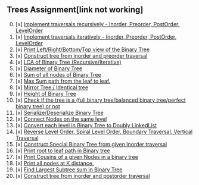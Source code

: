## Trees Assignment[link not working]

00. [x] [Implement traversals recursively - Inorder, Preorder, PostOrder, LevelOrder](https://github.com/R-I-T-I-K/CP_CipherSchools/blob/main/Day%205/Assignments/TraversalR.cpp)
01. [x] [Implement traversals iteratively - Inorder, Preorder, PostOrder, LevelOrder](https://github.com/R-I-T-I-K/CP_CipherSchools/blob/main/Day%205/Assignments/TraversalI.cpp)
02. [x] [Print Left/Right/Bottom/Top view of the Binary Tree](https://github.com/R-I-T-I-K/CP_CipherSchools/blob/main/Day%205/Assignments/LRBTofBT.cpp)
03. [x] [Construct tree from inorder and preorder traversal]()
04. [x] [LCA of Binary Tree (Recursive/Iterative)](https://github.com/R-I-T-I-K/CP_CipherSchools/blob/main/Day%205/Assignments/LCA.cpp)
05. [x] [Diameter of Binary Tree](https://github.com/R-I-T-I-K/CP_CipherSchools/blob/main/Day%205/Assignments/Diameter.cpp)
06. [x] [Sum of all nodes of Binary Tree](https://github.com/R-I-T-I-K/CP_CipherSchools/blob/main/Day%205/Assignments/SumAllNodes.cpp)
07. [x] [Max Sum path from the leaf to leaf.]()
08. [x] [Mirror Tree / Identical tree]()
09. [x] [Height of Binary Tree](https://github.com/R-I-T-I-K/CP_CipherSchools/blob/main/Day%205/Assignments/HeightBT.cpp)
10. [x] [Check if the tree is a (full binary tree/balanced binary tree/perfect binary tree) or not]()
11. [x] [Serialize/Deserialize Binary Tree]()
12. [x] [Connect Nodes on the same level]()
13. [x] [Convert each level in Binary Tree to Doubly LinkedList]()
14. [x] [Reverse Level Order, Spiral Level Order, Boundary Traversal, Vertical Traversal]()
15. [x] [Construct Special Binary Tree from given Inorder traversal]()
16. [x] [Print root to leaf path in Binary tree ]()
17. [x] [Print Cousins of a given Nodes in a binary tree]()
18. [x] [Print all nodes at K distance.]()
19. [x] [Find Largest Subtree sum in Binary Tree]()
20. [x] [Construct tree from inorder and postorder traversal]()
